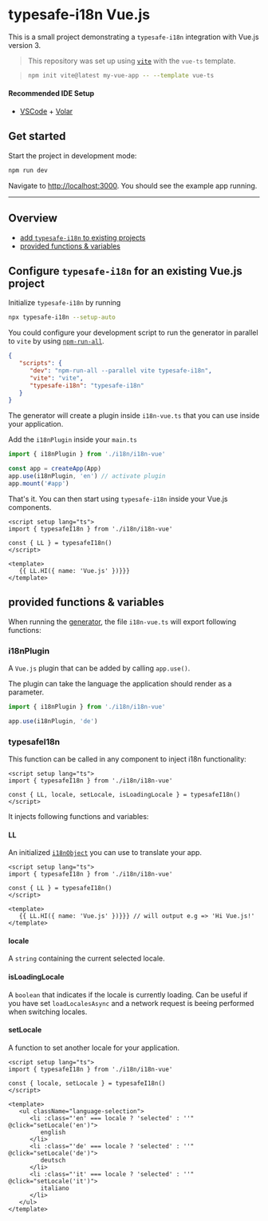 # typesafe-i18n Vue.js

This is a small project demonstrating a `typesafe-i18n` integration with Vue.js version 3.

>This repository was set up using [`vite`](https://vitejs.dev) with the `vue-ts` template.

>```bash
> npm init vite@latest my-vue-app -- --template vue-ts
>```

#### Recommended IDE Setup

- [VSCode](https://code.visualstudio.com/) + [Volar](https://marketplace.visualstudio.com/items?itemName=johnsoncodehk.volar)


## Get started

Start the project in development mode:

```bash
npm run dev
```

Navigate to [http://localhost:3000](http://localhost:3000). You should see the example app running.

---

## Overview
 - [add `typesafe-i18n` to existing projects](#configure-typesafe-i18n-for-an-existing-vuejs-project)
 - [provided functions & variables](#provided-functions--variables)


<!-- ------------------------------------------------------------------------------------------ -->
<!-- ------------------------------------------------------------------------------------------ -->
<!-- ------------------------------------------------------------------------------------------ -->

## Configure `typesafe-i18n` for an existing Vue.js project

Initialize `typesafe-i18n` by running

```bash
npx typesafe-i18n --setup-auto
```

You could configure your development script to run the generator in parallel to `vite` by using [`npm-run-all`](https://github.com/mysticatea/npm-run-all).

```json
{
   "scripts": {
      "dev": "npm-run-all --parallel vite typesafe-i18n",
      "vite": "vite",
      "typesafe-i18n": "typesafe-i18n"
   }
}
```

The generator will create a plugin inside `i18n-vue.ts` that you can use inside your application.

Add the `i18nPlugin` inside your `main.ts`

```ts
import { i18nPlugin } from './i18n/i18n-vue'

const app = createApp(App)
app.use(i18nPlugin, 'en') // activate plugin
app.mount('#app')
```

That's it. You can then start using `typesafe-i18n` inside your Vue.js components.

```vue
<script setup lang="ts">
import { typesafeI18n } from './i18n/i18n-vue'

const { LL } = typesafeI18n()
</script>

<template>
   {{ LL.HI({ name: 'Vue.js' })}}}
</template>
```


<!-- ------------------------------------------------------------------------------------------ -->
<!-- ------------------------------------------------------------------------------------------ -->
<!-- ------------------------------------------------------------------------------------------ -->

## provided functions & variables

When running the [generator](https://github.com/ivanhofer/typesafe-i18n#typesafety), the file `i18n-vue.ts` will export following functions:

### i18nPlugin

A `Vue.js` plugin that can be added by calling `app.use()`.

The plugin can take the language the application should render as a parameter.

```ts
import { i18nPlugin } from './i18n/i18n-vue'

app.use(i18nPlugin, 'de')
```

### typesafeI18n

This function can be called in any component to inject i18n functionality:

```vue
<script setup lang="ts">
import { typesafeI18n } from './i18n/i18n-vue'

const { LL, locale, setLocale, isLoadingLocale } = typesafeI18n()
</script>
```

It injects following functions and variables:


#### LL

An initialized [`i18nObject`](https://github.com/ivanhofer/typesafe-i18n#i18nobject) you can use to translate your app.

```vue
<script setup lang="ts">
import { typesafeI18n } from './i18n/i18n-vue'

const { LL } = typesafeI18n()
</script>

<template>
   {{ LL.HI({ name: 'Vue.js' })}}} // will output e.g => 'Hi Vue.js!'
</template>
```

#### locale

A `string` containing the current selected locale.

#### isLoadingLocale

A `boolean` that indicates if the locale is currently loading. Can be useful if you have set `loadLocalesAsync` and a network request is beeing performed when switching locales.

#### setLocale

A function to set another locale for your application.

```vue
<script setup lang="ts">
import { typesafeI18n } from './i18n/i18n-vue'

const { locale, setLocale } = typesafeI18n()
</script>

<template>
   <ul className="language-selection">
      <li :class="'en' === locale ? 'selected' : ''" @click="setLocale('en')">
         english
      </li>
      <li :class="'de' === locale ? 'selected' : ''" @click="setLocale('de')">
         deutsch
      </li>
      <li :class="'it' === locale ? 'selected' : ''" @click="setLocale('it')">
         italiano
      </li>
   </ul>
</template>
```
